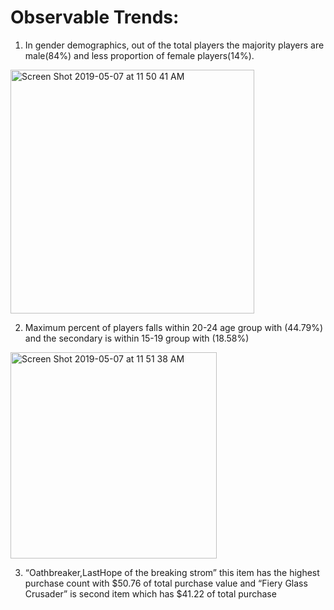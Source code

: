 # Observable Trends:

1)	In gender demographics, out of the total players the majority players are male(84%) and less proportion of female players(14%).

<img width="390" alt="Screen Shot 2019-05-07 at 11 50 41 AM" src="https://user-images.githubusercontent.com/49076702/57473934-d1391600-7245-11e9-9692-95ad74a01f0c.png">


2)   Maximum percent of players falls within 20-24 age group with (44.79%) and the secondary is within 15-19 group with (18.58%)

<img width="330" alt="Screen Shot 2019-05-07 at 11 51 38 AM" src="https://user-images.githubusercontent.com/49076702/57474102-3987f780-7246-11e9-8cf7-d18636b92c48.png">


3)	“Oathbreaker,LastHope of the breaking strom” this item has the highest purchase count with $50.76 of total purchase value and “Fiery Glass Crusader” is second item which has $41.22 of total purchase 


